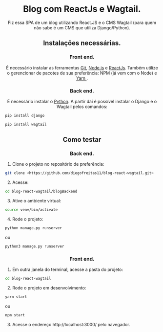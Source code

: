 <h1 align="center">Blog com ReactJs e Wagtail.</h1>

<p align="center">Fiz essa SPA de um blog utilizando React.JS e o CMS Wagtail (para quem não sabe é um CMS que utiliza Django/Python).</p>

<h2 align="center">Instalações necessárias.</h2>

<h3 align="center">Front end.</h3>

<p align="center">É necessário instalar as ferramentas <a href='https://git-scm.com'>Git</a>, <a href='https://nodejs.org/'>Node.js</a> e <a href='https://pt-br.reactjs.org/'>ReactJs</a>. Também utilize o gerencionar de pacotes de sua preferência: NPM (já vem com o Node) e <a href='https://classic.yarnpkg.com/pt-BR/docs/install/'>Yarn </a>.</p>

<h3 align="center">Back end.</h3>

<p align="center">É necessário instalar o <a href='https://www.python.org/downloads/'>Python</a>. A partir daí é possível instalar o Django e o Wagtail pelos comandos: </p>

```bash
pip install django

pip install wagtail
```

<h2 align="center">Como testar</h2>


<h3 align="center">Back end.</h3>

1. Clone o projeto no repositório de preferência: 
```bash
git clone <https://github.com/diegofreitas11/blog-react-wagtail.git>
```

2. Acesse:

```bash
cd blog-react-wagtail/blogBackend
```

3. Ative o ambiente virtual:

```bash
source venv/bin/activate
```

4. Rode o projeto:

```bash
python manage.py runserver
```
ou

```bash
python3 manage.py runserver
```

<h3 align="center">Front end.</h3>

1. Em outra janela do terminal, acesse a pasta do projeto:
```bash
cd blog-react-wagtail
```

2. Rode o projeto em desenvolvimento:
```bash
yarn start
```
ou
```bash
npm start
```

3. Acesse o endereço http://localhost:3000/ pelo navegador.
